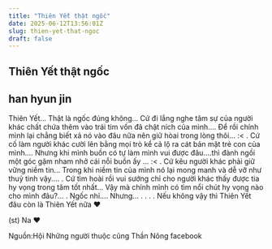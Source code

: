 ```yaml
---
title: "Thiên Yết thật ngốc"
date: 2025-06-12T13:56:01Z
slug: thien-yet-that-ngoc
draft: false
---
```


## Thiên Yết thật ngốc

## han hyun jin

Thiên Yết...
Thật là ngốc đúng không...
Cứ đi lắng nghe tâm sự của người khác chất chứa thêm vào trái tim vốn đã chật ních của mình....
Để rồi chính mình lại chẳng biết xả nó vào đâu nữa nên giữ hòai trong lòng thôi... :<
.
Cứ cố làm người khác cười lên bằng mọi trò kể cả lộ ra cát bản mặt trẻ con của mình....
Nhưng khi mình buồn có tự làm mình vui được đâu....thì đành ngồi một góc gặm nham nhở cái nỗi buồn ấy ... :<
.
Cứ kêu người khác phải giữ vững niềm tin...
Trong khi niềm tin của mình nó lại mong manh và dễ vỡ như thuỷ tinh vậy....
.
Cứ tìm hoài rồi vui sướng chỉ cho người khác thấy được tia hy vọng trong tăm tốt nhất...
Vậy mà chính mình có tìm nổi chút hy vọng nào cho mình đâu?...
.
Ngốc nhỉ....
Nhưng...
.
.
.
.
Nếu không vậy thì Thiên Yết đâu còn là Thiên Yết nữa ♥


(st)
Na ♥

Nguồn:Hội Những người thuộc cũng Thần Nông facebook